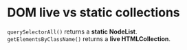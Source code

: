 # DOM live vs static collections
`querySelectorAll()` returns a **static NodeList**.
`getElementsByClassName()` returns a **live HTMLCollection**.
